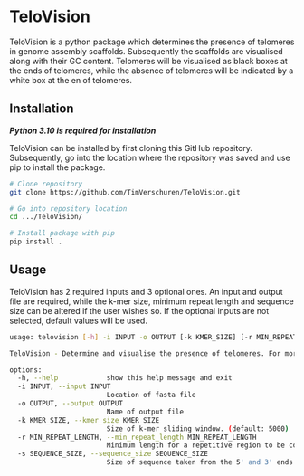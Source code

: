 # TeloVision

TeloVision is a python package which determines the presence of telomeres in genome assembly scaffolds. Subsequently the scaffolds are visualised along with their GC content. Telomeres will be visualised as black boxes at the ends of telomeres, while the absence of telomeres will be indicated by a white box at the en of telomeres. 

## Installation

***Python 3.10 is required for installation***

TeloVision can be installed by first cloning this GitHub repository. Subsequently, go into the location where the repository was saved and use pip to install the package.
```bash
# Clone repository
git clone https://github.com/TimVerschuren/TeloVision.git

# Go into repository location
cd .../TeloVision/

# Install package with pip
pip install .
```

## Usage

TeloVision has 2 required inputs and 3 optional ones. An input and output file are required, while the k-mer size, minimum repeat length and sequence size can be altered if the user wishes so. If the optional inputs are not selected, default values will be used. 
```bash
usage: telovision [-h] -i INPUT -o OUTPUT [-k KMER_SIZE] [-r MIN_REPEAT_LENGTH] [-s SEQUENCE_SIZE]

TeloVision - Determine and visualise the presence of telomeres. For more information see: https://github.com/TimVerschuren/TeloVision

options:
  -h, --help            show this help message and exit
  -i INPUT, --input INPUT
                        Location of fasta file
  -o OUTPUT, --output OUTPUT
                        Name of output file
  -k KMER_SIZE, --kmer_size KMER_SIZE
                        Size of k-mer sliding window. (default: 5000)
  -r MIN_REPEAT_LENGTH, --min_repeat_length MIN_REPEAT_LENGTH
                        Minimum length for a repetitive region to be counted as a telomere. (default: 30)
  -s SEQUENCE_SIZE, --sequence_size SEQUENCE_SIZE
                        Size of sequence taken from the 5' and 3' ends of the sequence for analysis. (default: 200)
```
